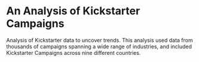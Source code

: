 # An Analysis of Kickstarter Campaigns
Analysis of Kickstarter data to uncover trends. This analysis used data from thousands of campaigns spanning a wide range of industries, and included Kickstarter Campaigns across nine different countries.
